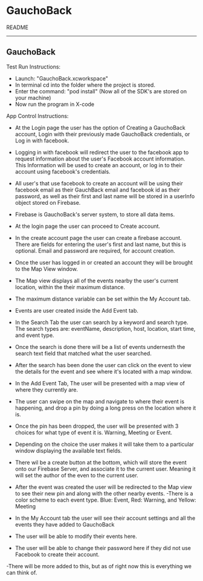 # GauchoBack

README

----------
GauchoBack 
----------

Test Run Instructions:
 - Launch: "GauchoBack.xcworkspace"
 - In terminal cd into the folder where the project is stored.
 - Enter the command: "pod install" (Now all of the SDK's are stored on your machine)
 - Now run the program in X-code

App Control Instructions:
 - At the Login page the user has the option of Creating a GauchoBack account, Login with their previously made GauchoBack credentials, or Log in with facebook.
 - Logging in with facebook will redirect the user to the facebook app to request information about the user's Facebook account information.  This Information will be used to create an account, or log in to their account using facebook's credentials.
 - All user's that use facebook to create an account will be using their facebook email as their GauchBack email and facebook id as their password, as well as their first and last name will be stored in a userInfo object stored on Firebase.
 - Firebase is GauchoBack's server system, to store all data items.
 - At the login page the user can proceed to Create account.
 - In the create account page the user can create a firebase account.  There are fields for entering the user's first and last name, but this is optional.  Email and password are required, for account creation.
 - Once the user has logged in or created an account they will be brought to the Map View window.

 - The Map view displays all of the events nearby the user's current location, within the their maximum distance.  
 - The maximum distance variable can be set within the My Account tab.  
 - Events are user created inside the Add Event tab.

 - In the Search Tab the user can search by a keyword and search type. The search types are: eventName, description, host, location, start time, and event type.
 - Once the search is done there will be a list of events undernesth the search text field that matched what the user searched.
 - After the search has been done the user can click on the event to view the details for the event and see where it's located with a map window.

 - In the Add Event Tab, The user will be presented with a map view of where they currently are.  
 - The user can swipe on the map and navigate to where their event is happening, and drop a pin by doing a long press on the location where it is.  
 - Once the pin has been dropped, the user will be presented with 3 choices for what type of event it is. Warning, Meeting or Event.  
 - Depending on the choice the user makes it will take them to a particular window displaying the available text fields.  
 - There wil be a create button at the bottom, which will store the event onto our Firebase Server, and associate it to the current user.  Meaning it will set the author of the even to the current user.
 - After the event was created the user will be redirected to the Map view to see their new pin and along with the other nearby events.
 -There is a color scheme to each event type.  Blue: Event, Red: Warning, and Yellow: Meeting

 - In the My Account tab the user will see their account settings and all the events they have added to GauchoBack
 - The user will be able to modify their events here.
 - The user will be able to change their password here if they did not use Facebook to create their account.  

 -There will be more added to this, but as of right now this is everything we can think of.
